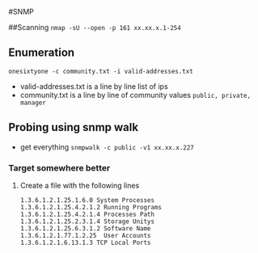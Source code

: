 #SNMP

##Scanning
`nmap -sU --open -p 161 xx.xx.x.1-254`

## Enumeration
`onesixtyone -c community.txt -i valid-addresses.txt`
* valid-addresses.txt is a line by line list of ips
* community.txt is a line by line of community values `public, private, manager`

## Probing using snmp walk
* get everything `snmpwalk -c public -v1 xx.xx.x.227`

### Target somewhere better
1. Create a file with the following lines
   ```
   1.3.6.1.2.1.25.1.6.0 System Processes
   1.3.6.1.2.1.25.4.2.1.2 Running Programs
   1.3.6.1.2.1.25.4.2.1.4 Processes Path
   1.3.6.1.2.1.25.2.3.1.4 Storage Unitys
   1.3.6.1.2.1.25.6.3.1.2 Software Name
   1.3.6.1.2.1.77.1.2.25  User Accounts
   1.3.6.1.2.1.6.13.1.3 TCP Local Ports
   ```
